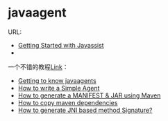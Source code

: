 # javaagent

URL:

- [Getting Started with Javassist](https://www.javassist.org/tutorial/tutorial.html)
- [](https://github.com/jboss-javassist/javassist)

一个不错的教程[Link](https://udaniweeraratne.wordpress.com/category/javaagent/)：

- [Getting to know javaagents](https://udaniweeraratne.wordpress.com/2015/10/25/getting-to-know-javaagents/)
- [How to write a Simple Agent](https://udaniweeraratne.wordpress.com/2015/11/08/how-to-write-a-simple-agent-2/)
- [How to generate a MANIFEST & JAR using Maven](https://udaniweeraratne.wordpress.com/2016/01/21/how-to-generate-a-manifest-using-maven/)
- [How to copy maven dependencies](https://udaniweeraratne.wordpress.com/2016/02/07/how-to-copy-maven-dependencies/)
- [How to generate JNI based method Signature?](https://udaniweeraratne.wordpress.com/2016/07/10/how-to-generate-jni-based-method-signature/)








